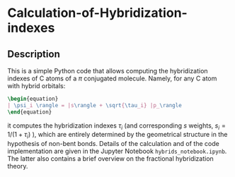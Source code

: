 # Calculation-of-Hybridization-indexes

## Description
This is a simple Python code that allows computing the hybridization indexes of C atoms of a $\pi$ conjugated molecule. Namely, for any C atom with hybrid orbitals:
```latex
\begin{equation}
| \psi_i \rangle = |s\rangle + \sqrt{\tau_i} |p_\rangle
\end{equation}
```
it computes the hybridization indexes $\tau_i$ (and corresponding $s$ weights, $s_i=1/(1+\tau_i)$ ), which are entirely determined by the geometrical structure in the hypothesis of non-bent bonds.  Details of the calculation and of the code implementation are given in the Jupyter Notebook ```hybrids_notebook.ipynb```. The latter also contains a brief overview on the fractional hybridization theory. 



